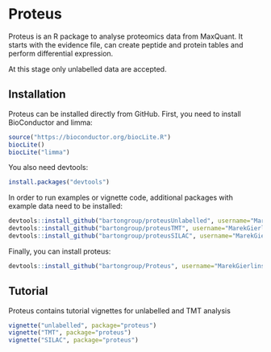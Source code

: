 # Proteus

Proteus is an R package to analyse proteomics data from MaxQuant. It starts with the evidence file, can create peptide and protein tables and perform differential expression.

At this stage only unlabelled data are accepted.

## Installation

Proteus can be installed directly from GitHub. First, you need to install BioConductor and limma:

```r
source("https://bioconductor.org/biocLite.R")
biocLite()
biocLite("limma")
```

You also need devtools:

```r
install.packages("devtools")
```

In order to run examples or vignette code, additional packages with example data need to be installed:

```r
devtools::install_github("bartongroup/proteusUnlabelled", username="MarekGierlinski", auth_token = "7f457d5e442ac05d675c8de77ac6c7bea696d32e")
devtools::install_github("bartongroup/proteusTMT", username="MarekGierlinski", auth_token = "7f457d5e442ac05d675c8de77ac6c7bea696d32e")
devtools::install_github("bartongroup/proteusSILAC", username="MarekGierlinski", auth_token = "7f457d5e442ac05d675c8de77ac6c7bea696d32e")
```

Finally, you can install proteus:

```r
devtools::install_github("bartongroup/Proteus", username="MarekGierlinski", auth_token = "7f457d5e442ac05d675c8de77ac6c7bea696d32e", build_vignettes=TRUE)
```



## Tutorial

Proteus contains tutorial vignettes for unlabelled and TMT analysis

```r
vignette("unlabelled", package="proteus")
vignette("TMT", package="proteus")
vignette("SILAC", package="proteus")
```
